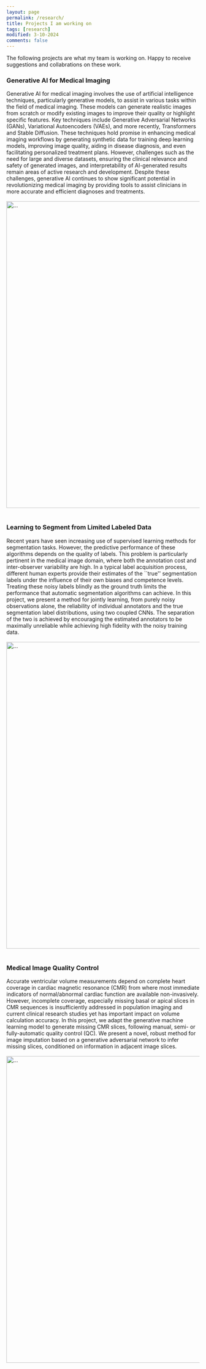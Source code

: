 ```yaml
---
layout: page
permalink: /research/
title: Projects I am working on
tags: [research]
modified: 3-10-2024
comments: false
---
```



The following projects are what my team is working on. Happy to receive suggestions and collabrations on these work.

### Generative AI for Medical Imaging

Generative AI for medical imaging involves the use of artificial intelligence techniques, particularly generative models, to assist in various tasks within the field of medical imaging. These models can generate realistic images from scratch or modify existing images to improve their quality or highlight specific features. Key techniques include Generative Adversarial Networks (GANs), Variational Autoencoders (VAEs), and more recently, Transformers and Stable Diffusion. These techniques hold promise in enhancing medical imaging workflows by generating synthetic data for training deep learning models, improving image quality, aiding in disease diagnosis, and even facilitating personalized treatment plans. However, challenges such as the need for large and diverse datasets, ensuring the clinical relevance and safety of generated images, and interpretability of AI-generated results remain areas of active research and development. Despite these challenges, generative AI continues to show significant potential in revolutionizing medical imaging by providing tools to assist clinicians in more accurate and efficient diagnoses and treatments.
<br />
<br />
<img align="middle" width="800" src="{{ site.url }}/images/GenAI.gif" alt="...">
<br />
<br />
 
### Learning to Segment from Limited Labeled Data

Recent years have seen increasing use of supervised learning methods for segmentation tasks. However, the predictive performance of these algorithms depends on the quality of labels. This problem is particularly pertinent in the medical image domain, where both the annotation cost and inter-observer variability are high. In a typical label acquisition process, different human experts provide their estimates of the ``true'' segmentation labels under the influence of their own biases and competence levels. Treating these noisy labels blindly as the ground truth limits the performance that automatic segmentation algorithms can achieve. In this project, we present a method for jointly learning, from purely noisy observations alone, the reliability of individual annotators and the true segmentation label distributions, using two coupled CNNs. The separation of the two is achieved by encouraging the estimated annotators to be maximally unreliable while achieving high fidelity with the noisy training data.
<br />
<br />
<img align="middle" width="800" src="{{ site.url }}/images/NIPS.png" alt="...">
<br />
<br />


### Medical Image Quality Control

Accurate ventricular volume measurements depend on complete heart coverage in cardiac magnetic resonance (CMR) from where most immediate indicators of normal/abnormal cardiac function are available non-invasively. However, incomplete coverage, especially missing basal or apical slices in CMR sequences is insufficiently addressed in population imaging and current clinical research studies yet has important impact on volume calculation accuracy. In this project, we adapt the generative machine learning model to generate missing CMR slices, following manual, semi- or fully-automatic quality control (QC). We present a novel, robust method for image imputation based on a generative adversarial network to infer missing slices, conditioned on information in adjacent image slices.
<br />
<br />
<img align="middle" width="800" src="{{ site.url }}/images/IQA.jpg" alt="...">
<br />
<br />




